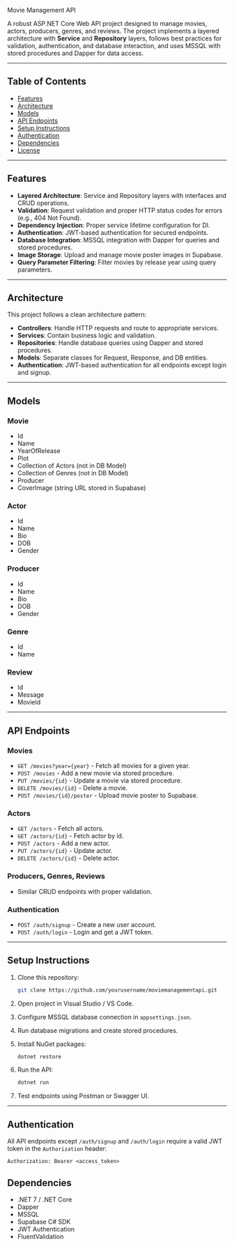 Movie Management API

A robust ASP.NET Core Web API project designed to manage movies, actors, producers, genres, and reviews. The project implements a layered architecture with **Service** and **Repository** layers, follows best practices for validation, authentication, and database interaction, and uses MSSQL with stored procedures and Dapper for data access.

---

## Table of Contents

* [Features](#features)
* [Architecture](#architecture)
* [Models](#models)
* [API Endpoints](#api-endpoints)
* [Setup Instructions](#setup-instructions)
* [Authentication](#authentication)
* [Dependencies](#dependencies)
* [License](#license)

---

## Features

* **Layered Architecture**: Service and Repository layers with interfaces and CRUD operations.
* **Validation**: Request validation and proper HTTP status codes for errors (e.g., 404 Not Found).
* **Dependency Injection**: Proper service lifetime configuration for DI.
* **Authentication**: JWT-based authentication for secured endpoints.
* **Database Integration**: MSSQL integration with Dapper for queries and stored procedures.
* **Image Storage**: Upload and manage movie poster images in Supabase.
* **Query Parameter Filtering**: Filter movies by release year using query parameters.

---

## Architecture

This project follows a clean architecture pattern:

* **Controllers**: Handle HTTP requests and route to appropriate services.
* **Services**: Contain business logic and validation.
* **Repositories**: Handle database queries using Dapper and stored procedures.
* **Models**: Separate classes for Request, Response, and DB entities.
* **Authentication**: JWT-based authentication for all endpoints except login and signup.

---

## Models

### Movie

* Id
* Name
* YearOfRelease
* Plot
* Collection of Actors (not in DB Model)
* Collection of Genres (not in DB Model)
* Producer
* CoverImage (string URL stored in Supabase)

### Actor

* Id
* Name
* Bio
* DOB
* Gender

### Producer

* Id
* Name
* Bio
* DOB
* Gender

### Genre

* Id
* Name

### Review

* Id
* Message
* MovieId

---

## API Endpoints

### Movies

* `GET /movies?year={year}` - Fetch all movies for a given year.
* `POST /movies` - Add a new movie via stored procedure.
* `PUT /movies/{id}` - Update a movie via stored procedure.
* `DELETE /movies/{id}` - Delete a movie.
* `POST /movies/{id}/poster` - Upload movie poster to Supabase.

### Actors

* `GET /actors` - Fetch all actors.
* `GET /actors/{id}` - Fetch actor by id.
* `POST /actors` - Add a new actor.
* `PUT /actors/{id}` - Update actor.
* `DELETE /actors/{id}` - Delete actor.

### Producers, Genres, Reviews

* Similar CRUD endpoints with proper validation.

### Authentication

* `POST /auth/signup` - Create a new user account.
* `POST /auth/login` - Login and get a JWT token.

---

## Setup Instructions

1. Clone this repository:

   ```bash
   git clone https://github.com/yourusername/moviemanagementapi.git
   ```
2. Open project in Visual Studio / VS Code.
3. Configure MSSQL database connection in `appsettings.json`.
4. Run database migrations and create stored procedures.
5. Install NuGet packages:

   ```bash
   dotnet restore
   ```
6. Run the API:

   ```bash
   dotnet run
   ```
7. Test endpoints using Postman or Swagger UI.

---

## Authentication

All API endpoints except `/auth/signup` and `/auth/login` require a valid JWT token in the `Authorization` header:

```
Authorization: Bearer <access_token>
```



## Dependencies

* .NET 7 / .NET Core
* Dapper
* MSSQL
* Supabase C# SDK
* JWT Authentication
* FluentValidation



